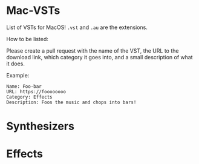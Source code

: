 # Mac-VSTs
List of VSTs for MacOS! `.vst` and `.au` are the extensions.

How to be listed:

Please create a pull request with the name of the VST, the URL to the download link, which category it goes into, and a small description of what it does. 

Example:

```
Name: Foo-bar
URL: https://foooooooo
Category: Effects
Description: Foos the music and chops into bars!
```


# Synthesizers


# Effects
